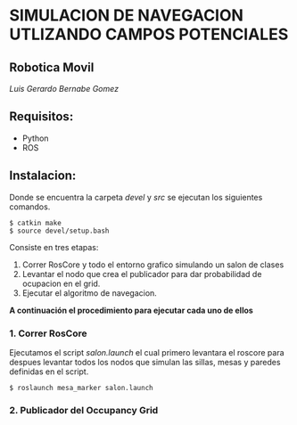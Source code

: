 #   SIMULACION DE NAVEGACION UTLIZANDO CAMPOS POTENCIALES
##  Robotica Movil

_Luis Gerardo Bernabe Gomez_

## Requisitos:
- Python
- ROS

## Instalacion:
Donde se encuentra la carpeta _devel_ y _src_ se ejecutan los siguientes comandos. 

```
$ catkin make
$ source devel/setup.bash
```

Consiste en tres etapas: 

1. Correr RosCore y todo el entorno grafico simulando un salon de clases
2. Levantar el nodo que crea el publicador para dar probabilidad de ocupacion en el grid.
3. Ejecutar el algoritmo de navegacion.  

__A continuación el procedimiento para ejecutar cada uno de ellos__ 

### 1. Correr RosCore

Ejecutamos el script _salon.launch_ el cual primero levantara el roscore para despues levantar 
todos los nodos que simulan las sillas, mesas y paredes definidas en el script. 
```
$ roslaunch mesa_marker salon.launch

```

### 2. Publicador del Occupancy Grid

